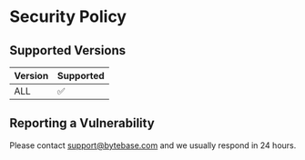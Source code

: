 # Security Policy

## Supported Versions

| Version | Supported          |
| ------- | ------------------ |
| ALL     | :white_check_mark: |

## Reporting a Vulnerability

Please contact support@bytebase.com and we usually respond in 24 hours.
